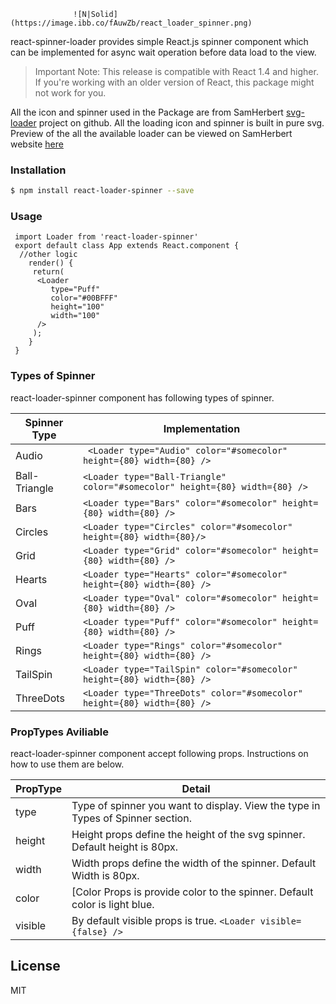                   ![N|Solid](https://image.ibb.co/fAuwZb/react_loader_spinner.png)

 react-spinner-loader provides simple React.js spinner component which can be implemented for async wait operation before data load to the view. 

> Important Note: This release is compatible with React 1.4 and higher. If you're working with an older version of React, this package might not work for you.


All the icon and spinner used in the Package are from SamHerbert [svg-loader] project on github. All the loading icon and spinner is built in pure svg. Preview of the all the available loader can be viewed on SamHerbert website [here]

### Installation

```sh
$ npm install react-loader-spinner --save
```

### Usage
```
 import Loader from 'react-loader-spinner'
 export default class App extends React.component {
  //other logic
    render() {
	 return(
	  <Loader 
	     type="Puff"
	     color="#00BFFF"
	     height="100"	
	     width="100"
	  />   
	 );
    }
 }
```

### Types of Spinner
react-loader-spinner component has following types of spinner.

| Spinner Type | Implementation |
| ------ | ------ |
| Audio|``` <Loader type="Audio" color="#somecolor" height={80} width={80} />``` |
| Ball-Triangle | ``` <Loader type="Ball-Triangle" color="#somecolor" height={80} width={80} /> ```|
| Bars | ```<Loader type="Bars" color="#somecolor" height={80} width={80} />``` |
| Circles | ```<Loader type="Circles" color="#somecolor" height={80} width={80}/>``` |
| Grid|```<Loader type="Grid" color="#somecolor" height={80} width={80} />``` |
|Hearts|```<Loader type="Hearts" color="#somecolor" height={80} width={80} />```|
|Oval|```<Loader type="Oval" color="#somecolor" height={80} width={80} />```|
|Puff|```<Loader type="Puff" color="#somecolor" height={80} width={80} />```|
|Rings|```<Loader type="Rings" color="#somecolor" height={80} width={80} />```|
|TailSpin|```<Loader type="TailSpin" color="#somecolor" height={80} width={80} />```|
|ThreeDots|```<Loader type="ThreeDots" color="#somecolor" height={80} width={80} />```|

### PropTypes Aviliable
react-loader-spinner component accept following props. Instructions on how to use them are below.


| PropType | Detail |
| ------ | ------ |
| type | Type of spinner you want to display. View the type in Types of Spinner section. |
| height | Height props define the height of the svg spinner. Default height is 80px.|
| width | Width props define the width of the spinner. Default Width is 80px. |
| color | [Color Props is provide color to the spinner. Default color is light blue. |
| visible |By default visible props is true. ```<Loader visible={false} />```  |


License
----

MIT



   [svg-loader]: <https://github.com/SamHerbert/SVG-Loaders>
   [here]: <http://samherbert.net/svg-loaders>
   
